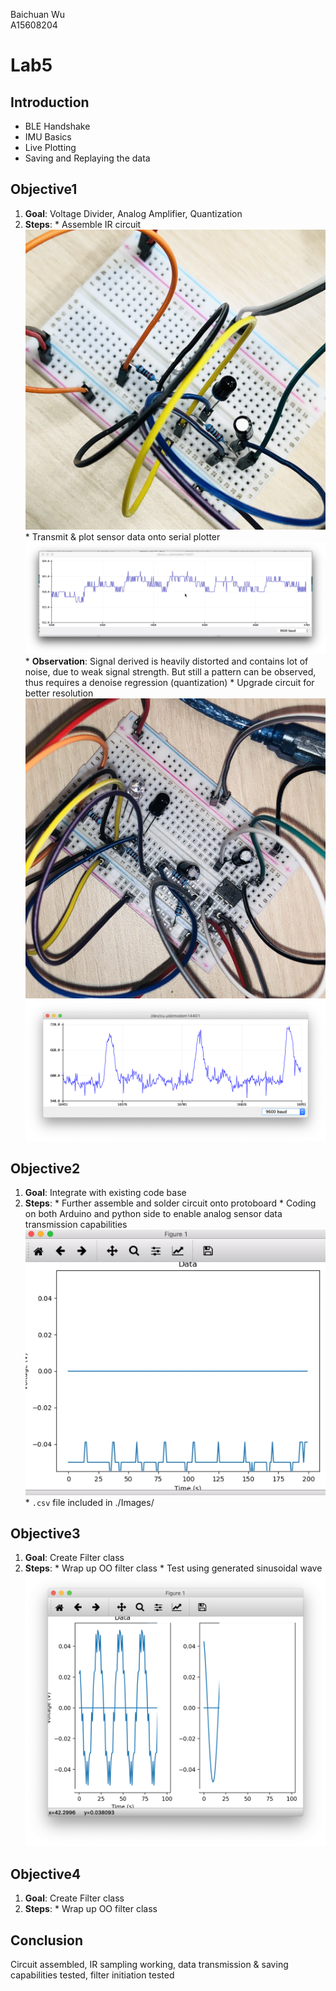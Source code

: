 Baichuan Wu </br>
A15608204 </br>

# Lab5

## Introduction
  * BLE Handshake
  * IMU Basics
  * Live Plotting
  * Saving and Replaying the data

## Objective1
  1. **Goal**: Voltage Divider, Analog Amplifier, Quantization
  2. **Steps**:
    * Assemble IR circuit
    ![IRcircuit1a](Images/IRcircuit1a.png)
    * Transmit & plot sensor data onto serial plotter
    ![Heartrate1a](Images/Heartrate1a.png)
    * **Observation**:
    Signal derived is heavily distorted and contains lot of noise, due to weak signal strength. But still a pattern can be observed, thus requires a denoise regression (quantization)
    * Upgrade circuit for better resolution
    ![IRcircuit1b](Images/IRcircuit1b.png)
    ![Heartrate1b](Images/Heartrate1b.png)

## Objective2
  1. **Goal**: Integrate with existing code base
  2. **Steps**:
    * Further assemble and solder circuit onto protoboard
    * Coding on both Arduino and python side to enable analog sensor data transmission capabilities
    ![Heartrate2a](Images/Heartrate2a.png)
    * `.csv` file included in ./Images/

## Objective3
  1. **Goal**: Create Filter class
  2. **Steps**:
    * Wrap up OO filter class
    * Test using generated sinusoidal wave
    ![filter_test](Images/filter_test.png)

## Objective4
  1. **Goal**: Create Filter class
  2. **Steps**:
    * Wrap up OO filter class
    
## Conclusion
Circuit assembled, IR sampling working, data transmission & saving capabilities tested, filter initiation tested
